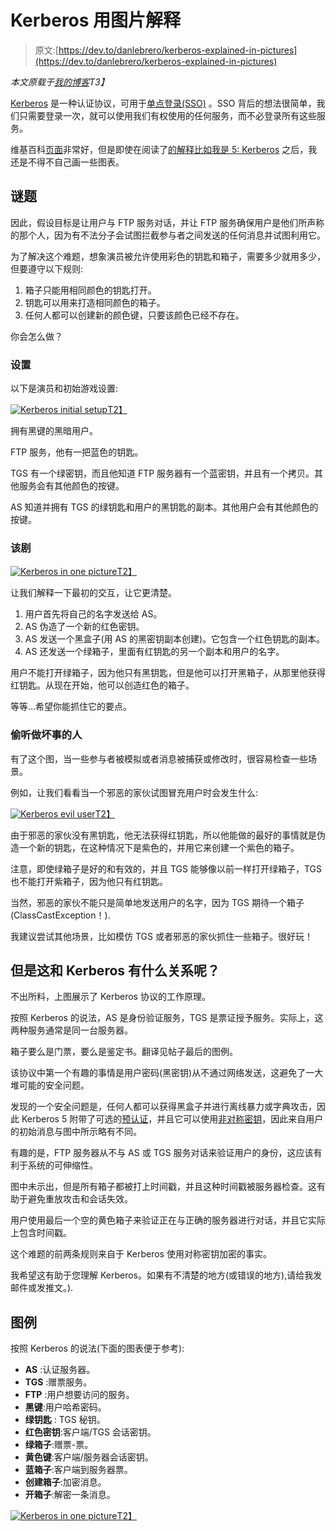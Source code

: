 # Kerberos 用图片解释

> 原文:[https://dev.to/danlebrero/kerberos-explained-in-pictures](https://dev.to/danlebrero/kerberos-explained-in-pictures)

*本文原载于[我的博客](http://danlebrero.com/2017/03/26/Kerberos-explained-in-pictures/)T3】*

[Kerberos](https://en.wikipedia.org/wiki/Kerberos_protocol) 是一种认证协议，可用于[单点登录(SSO)](https://en.wikipedia.org/wiki/Single_sign-on) 。SSO 背后的想法很简单，我们只需要登录一次，就可以使用我们有权使用的任何服务，而不必登录所有这些服务。

维基百科[页面]((https://en.wikipedia.org/wiki/Kerberos_protocol))非常好，但是即使在阅读了[的解释比如我是 5: Kerberos](http://www.roguelynn.com/words/explain-like-im-5-kerberos/) 之后，我还是不得不自己画一些图表。

## 谜题

因此，假设目标是让用户与 FTP 服务对话，并让 FTP 服务确保用户是他们所声称的那个人，因为有不法分子会试图拦截参与者之间发送的任何消息并试图利用它。

为了解决这个难题，想象演员被允许使用彩色的钥匙和箱子，需要多少就用多少，但要遵守以下规则:

1.  箱子只能用相同颜色的钥匙打开。
2.  钥匙可以用来打造相同颜色的箱子。
3.  任何人都可以创建新的颜色键，只要该颜色已经不存在。

你会怎么做？

### 设置

以下是演员和初始游戏设置:

[![Kerberos initial setup](img/bc289a0b02986ee36d9184e16ad37554.png "Kerberos initial setup")T2】](https://res.cloudinary.com/practicaldev/image/fetch/s--f_WP-rih--/c_limit%2Cf_auto%2Cfl_progressive%2Cq_auto%2Cw_880/http://danlebrero.cimg/kerberos-initial-setup-2.jpg)

拥有黑键的黑暗用户。

FTP 服务，他有一把蓝色的钥匙。

TGS 有一个绿密钥，而且他知道 FTP 服务器有一个蓝密钥，并且有一个拷贝。其他服务会有其他颜色的按键。

AS 知道并拥有 TGS 的绿钥匙和用户的黑钥匙的副本。其他用户会有其他颜色的按键。

### 该剧

[![Kerberos in one picture](img/0346878e7b54035b316496aee424c6a8.png "Kerberos solution diagram")T2】](https://res.cloudinary.com/practicaldev/image/fetch/s---oeyjPkd--/c_limit%2Cf_auto%2Cfl_progressive%2Cq_auto%2Cw_880/http://danlebrero.cimg/kerberos-for-dummies-2.jpg)

让我们解释一下最初的交互，让它更清楚。

1.  用户首先将自己的名字发送给 AS。
2.  AS 伪造了一个新的红色密钥。
3.  AS 发送一个黑盒子(用 AS 的黑密钥副本创建)。它包含一个红色钥匙的副本。
4.  AS 还发送一个绿箱子，里面有红钥匙的另一个副本和用户的名字。

用户不能打开绿箱子，因为他只有黑钥匙，但是他可以打开黑箱子，从那里他获得红钥匙。从现在开始，他可以创造红色的箱子。

等等...希望你能抓住它的要点。

### 偷听做坏事的人

有了这个图，当一些参与者被模拟或者消息被捕获或修改时，很容易检查一些场景。

例如，让我们看看当一个邪恶的家伙试图冒充用户时会发生什么:

[![Kerberos evil user](img/4b41b3a8fddd4ad629e4fb01e75ce40e.png "Kerberos evil user")T2】](https://res.cloudinary.com/practicaldev/image/fetch/s--qWmGLDrd--/c_limit%2Cf_auto%2Cfl_progressive%2Cq_auto%2Cw_880/http://danlebrero.cimg/kerberos-evil-guy-2.jpg)

由于邪恶的家伙没有黑钥匙，他无法获得红钥匙，所以他能做的最好的事情就是伪造一个新的钥匙，在这种情况下是紫色的，并用它来创建一个紫色的箱子。

注意，即使绿箱子是好的和有效的，并且 TGS 能够像以前一样打开绿箱子，TGS 也不能打开紫箱子，因为他只有红钥匙。

当然，邪恶的家伙不能只是简单地发送用户的名字，因为 TGS 期待一个箱子(ClassCastException！).

我建议尝试其他场景，比如模仿 TGS 或者邪恶的家伙抓住一些箱子。很好玩！

## 但是这和 Kerberos 有什么关系呢？

不出所料，上图展示了 Kerberos 协议的工作原理。

按照 Kerberos 的说法，AS 是身份验证服务，TGS 是票证授予服务。实际上，这两种服务通常是同一台服务器。

箱子要么是门票，要么是鉴定书。翻译见帖子最后的图例。

该协议中第一个有趣的事情是用户密码(黑密钥)从不通过网络发送，这避免了一大堆可能的安全问题。

发现的一个安全问题是，任何人都可以获得黑盒子并进行离线暴力或字典攻击，因此 Kerberos 5 附带了可选的[预认证](http://superuser.com/questions/200010/how-does-kerberos-preauthentication-increase-security)，并且它可以使用[非对称密钥](https://tools.ietf.org/html/rfc4556)，因此来自用户的初始消息与图中所示略有不同。

有趣的是，FTP 服务器从不与 AS 或 TGS 服务对话来验证用户的身份，这应该有利于系统的可伸缩性。

图中未示出，但是所有箱子都被打上时间戳，并且这种时间戳被服务器检查。这有助于避免重放攻击和会话失效。

用户使用最后一个空的黄色箱子来验证正在与正确的服务器进行对话，并且它实际上包含时间戳。

这个难题的前两条规则来自于 Kerberos 使用对称密钥加密的事实。

我希望这有助于您理解 Kerberos。如果有不清楚的地方(或错误的地方),请给我发邮件或发推文。).

## 图例

按照 Kerberos 的说法(下面的图表便于参考):

*   **AS** :认证服务器。
*   **TGS** :赠票服务。
*   **FTP** :用户想要访问的服务。
*   **黑键**:用户哈希密码。
*   **绿钥匙** : TGS 秘钥。
*   **红色密钥**:客户端/TGS 会话密钥。
*   **绿箱子**:赠票-票。
*   **黄色键**:客户端/服务器会话密钥。
*   **蓝箱子**:客户端到服务器票。
*   **创建箱子**:加密消息。
*   **开箱子**:解密一条消息。

[![Kerberos in one picture](img/0346878e7b54035b316496aee424c6a8.png "Kerberos solution diagram")T2】](https://res.cloudinary.com/practicaldev/image/fetch/s---oeyjPkd--/c_limit%2Cf_auto%2Cfl_progressive%2Cq_auto%2Cw_880/http://danlebrero.cimg/kerberos-for-dummies-2.jpg)